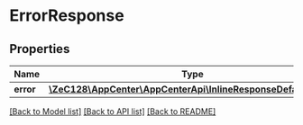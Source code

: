 # ErrorResponse

## Properties
Name | Type | Description | Notes
------------ | ------------- | ------------- | -------------
**error** | [**\ZeC128\AppCenter\AppCenterApi\InlineResponseDefault2Error**](InlineResponseDefault2Error.md) |  | 

[[Back to Model list]](../README.md#documentation-for-models) [[Back to API list]](../README.md#documentation-for-api-endpoints) [[Back to README]](../README.md)


